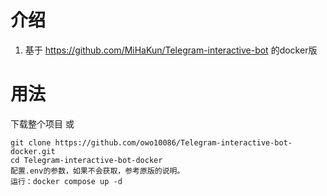 # 介绍
1. 基于 https://github.com/MiHaKun/Telegram-interactive-bot⁠ 的docker版


# 用法
下载整个项目 或
```
git clone https://github.com/owo10086/Telegram-interactive-bot-docker.git
cd Telegram-interactive-bot-docker
配置.env的参数，如果不会获取，参考原版的说明。
运行：docker compose up -d
```
